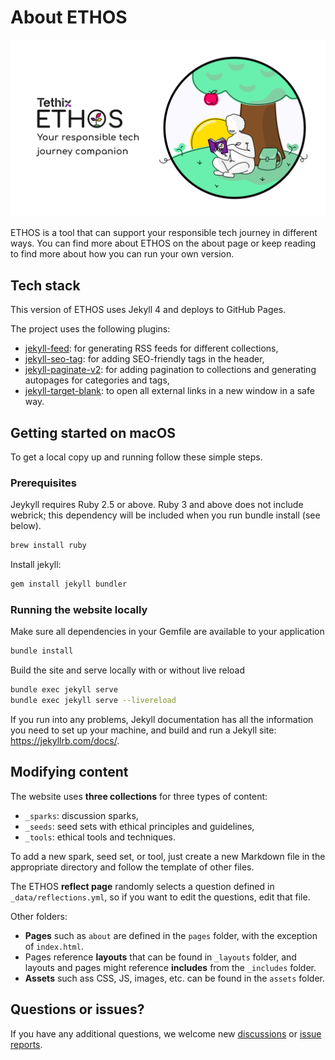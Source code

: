# About ETHOS

![Tethix ETHOS](./assets/img/tethix-ethos-feature-img.png)

ETHOS is a tool that can support your responsible tech journey in different ways. You can find more about ETHOS on the about page or keep reading to find more about how you can run your own version. 

## Tech stack 

This version of ETHOS uses Jekyll 4 and deploys to GitHub Pages. 

The project uses the following plugins:

- [jekyll-feed](https://github.com/jekyll/jekyll-feed): for generating RSS feeds for different collections,
- [jekyll-seo-tag](https://github.com/jekyll/jekyll-seo-tag): for adding SEO-friendly tags in the header,
- [jekyll-paginate-v2](https://github.com/sverrirs/jekyll-paginate-v2): for adding pagination to collections and generating autopages for categories and tags,
- [jekyll-target-blank](https://keith-mifsud.me/projects/jekyll-target-blank): to open all external links in a new window in a safe way.

## Getting started on macOS

To get a local copy up and running follow these simple steps.

### Prerequisites

  Jeykyll requires Ruby 2.5 or above. Ruby 3 and above does not include webrick; this dependency will be included when you run bundle install (see below).

  ```sh
  brew install ruby
  ```  
  Install jekyll:

  ```sh
  gem install jekyll bundler
  ```

### Running the website locally

  Make sure all dependencies in your Gemfile are available to your application
  ```sh  
  bundle install
  ```
  Build the site and serve locally with or without live reload
  ```sh
  bundle exec jekyll serve
  bundle exec jekyll serve --livereload
  ```

If you run into any problems, Jekyll documentation has all the information you need to set up your machine, and build and run a Jekyll site: https://jekyllrb.com/docs/.

## Modifying content

The website uses **three collections** for three types of content:

- `_sparks`: discussion sparks,
- `_seeds`: seed sets with ethical principles and guidelines,
- `_tools`: ethical tools and techniques.

To add a new spark, seed set, or tool, just create a new Markdown file in the appropriate directory and follow the template of other files.

The ETHOS **reflect page** randomly selects a question defined in `_data/reflections.yml`, so if you want to edit the questions, edit that file.

Other folders:  
- **Pages** such as `about` are defined in the `pages` folder, with the exception of `index.html`. 
- Pages reference **layouts** that can be found in `_layouts` folder, and layouts and pages might reference **includes** from the `_includes` folder. 
- **Assets** such ass CSS, JS, images, etc. can be found in the `assets` folder. 

## Questions or issues?

If you have any additional questions, we welcome new [discussions](https://github.com/tethix-ethos/ethos-jekyll/discussions) or [issue reports](https://github.com/tethix-ethos/ethos-jekyll/issues).
